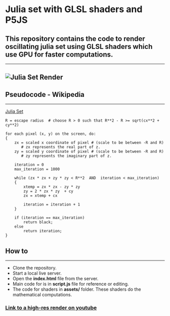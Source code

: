 # Julia set with GLSL shaders and P5JS

## This repository contains the code to render oscillating julia set using GLSL shaders which use GPU for faster computations.
----
![Julia Set Render](/render/julia-set-render-1280x720.gif)
----
## Pseudocode - Wikipedia
----
[Julia Set](https://en.wikipedia.org/wiki/Julia_set)

    R = escape radius  # choose R > 0 such that R**2 - R >= sqrt(cx**2 + cy**2)

    for each pixel (x, y) on the screen, do:   
    {
        zx = scaled x coordinate of pixel # (scale to be between -R and R)
           # zx represents the real part of z.
        zy = scaled y coordinate of pixel # (scale to be between -R and R)
           # zy represents the imaginary part of z.

        iteration = 0
        max_iteration = 1000

        while (zx * zx + zy * zy < R**2  AND  iteration < max_iteration) 
        {
            xtemp = zx * zx - zy * zy
            zy = 2 * zx * zy  + cy 
            zx = xtemp + cx

            iteration = iteration + 1 
        }

        if (iteration == max_iteration)
            return black;
        else
            return iteration;
    }

## How to
----
- Clone the repository.
- Start a local live server.
- Open the **index.html** file from the server.
- Main code for is in **script.js** file for reference or editing.
- The code for shaders in **assets/** folder. These shaders do the mathematical computations.

### [Link to a high-res render on youtube](https://youtu.be/IW83XP_MnRA)

